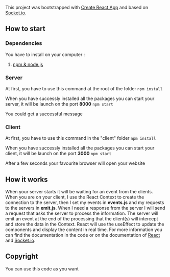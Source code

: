 This project was bootstrapped with [Create React App](https://github.com/facebook/create-react-app) and based on [Socket.io](https://socket.io/).

## How to start

### Dependencies

You have to install on your computer :
1. [npm & node.js](https://www.npmjs.com/get-npm)

### Server

At first, you have to use this command at the root of the folder
```npm install```

When you have successly installed all the packages you can start your server, it will be launch on the port **8000**
```npm start```

You could get a successful message

### Client

At first, you have to use this command in the "client" folder
```npm install```

When you have successly installed all the packages you can start your client, it will be launch on the port **3000**
```npm start```

After a few seconds your favourite browser will open your website

## How it works
When your server starts it will be waiting for an event from the clients.
When you are on your client, I use the React Context to create the connection to the server, then I set my events in **events.js** and my requests to the servers in **emit.js**. When I need a response from the server I will send a request that asks the server to process the information. The server will emit an event at the end of the processing that the client(s) will intercept and store the data in the Context. React will use the useEffect to update the components and display the content in real time. For more information you can find the documentation in the code or on the documentation of [React](https://en.reactjs.org/docs/getting-started.html) and [Socket.io](https://socket.io/docs/).

## Copyright
You can use this code as you want